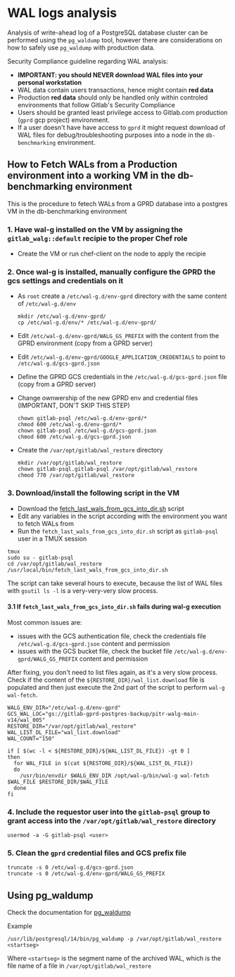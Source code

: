 
# WAL logs analysis

Analysis of write-ahead log of a PostgreSQL database cluster can be performed using the `pg_waldump` tool, however there are considerations on how to safely use `pg_waldump` with production data.

Security Compliance guideline regarding WAL analysis:

- **IMPORTANT: you should NEVER download WAL files into your personal workstation**
- WAL data contain users transactions, hence might contain **red data**
- Production **red data** should only be handled only within controled environments that follow Gitlab's Security Compliance
- Users should be granted least privilege access to Gitlab.com production (`gprd` gcp project) environment.
- If a user doesn't have have access to `gprd` it might request download of WAL files for debug/troubleshooting purposes into a node in the `db-benchmarking` environment.

## How to Fetch WALs from a Production environment into a working VM in the db-benchmarking environment

This is the procedure to fetech WALs from a GPRD database into a postgres VM in the db-benchmarking environment

### 1. Have wal-g installed on the VM by assigning the `gitlab_walg::default` recipie to the proper Chef role

- Create the VM or run chef-client on the node to apply the recipie

### 2. Once wal-g is installed, manually configure the GPRD the gcs settings and credentials on it

- As `root` create a `/etc/wal-g.d/env-gprd` directory with the same content of `/etc/wal-g.d/env`

  ```
  mkdir /etc/wal-g.d/env-gprd/
  cp /etc/wal-g.d/env/* /etc/wal-g.d/env-gprd/
  ```

- Edit `/etc/wal-g.d/env-gprd/WALG_GS_PREFIX` with the content from the GPRD environment (copy from a GPRD server)
- Edit `/etc/wal-g.d/env-gprd/GOOGLE_APPLICATION_CREDENTIALS` to point to `/etc/wal-g.d/gcs-gprd.json`
- Define the GPRD GCS credentials in the `/etc/wal-g.d/gcs-gprd.json` file (copy from a GPRD server)
- Change ownwership of the new GPRD env and credential files (IMPORTANT, DON'T SKIP THIS STEP)

  ```
  chown gitlab-psql /etc/wal-g.d/env-gprd/*
  chmod 600 /etc/wal-g.d/env-gprd/*
  chown gitlab-psql /etc/wal-g.d/gcs-gprd.json
  chmod 600 /etc/wal-g.d/gcs-gprd.json
  ```

- Create the `/var/opt/gitlab/wal_restore` directory

  ```
  mkdir /var/opt/gitlab/wal_restore
  chown gitlab-psql.gitlab-psql /var/opt/gitlab/wal_restore
  chmod 770 /var/opt/gitlab/wal_restore
  ```

### 3. Download/install the following script in the VM

- Download the [fetch_last_wals_from_gcs_into_dir.sh](https://gitlab.com/gitlab-com/gl-infra/db-migration/-/blob/master/bin/fetch_last_wals_from_gcs_into_dir.sh) script
- Edit any variables in the script according with the environment you want to fetch WALs from
- Run the `fetch_last_wals_from_gcs_into_dir.sh` script as `gitlab-psql` user in a TMUX session

```
tmux
sudo su - gitlab-psql
cd /var/opt/gitlab/wal_restore
/usr/local/bin/fetch_last_wals_from_gcs_into_dir.sh
```

The script can take several hours to execute, because the list of WAL files with `gsutil ls -l` is a very-very-very slow process.

#### 3.1 If `fetch_last_wals_from_gcs_into_dir.sh` fails during wal-g execution

Most common issues are:

- issues with the GCS authentication file, check the credentials file `/etc/wal-g.d/gcs-gprd.json` content and permission
- issues with the GCS bucket file, check the bucket file `/etc/wal-g.d/env-gprd/WALG_GS_PREFIX` content and permission

After fixing, you don't need to list files again, as it's a very slow process. Check if the content of the `${RESTORE_DIR}/wal_list.download` file is populated and then just execute the 2nd part of the script to perform `wal-g wal-fetch`.

```
WALG_ENV_DIR="/etc/wal-g.d/env-gprd"
GCS_WAL_LOC="gs://gitlab-gprd-postgres-backup/pitr-walg-main-v14/wal_005"
RESTORE_DIR="/var/opt/gitlab/wal_restore"
WAL_LIST_DL_FILE="wal_list.download"
WAL_COUNT="150"

if [ $(wc -l < ${RESTORE_DIR}/${WAL_LIST_DL_FILE}) -gt 0 ]
then
  for WAL_FILE in $(cat ${RESTORE_DIR}/${WAL_LIST_DL_FILE})
  do
    /usr/bin/envdir $WALG_ENV_DIR /opt/wal-g/bin/wal-g wal-fetch $WAL_FILE $RESTORE_DIR/$WAL_FILE
  done
fi
```

### 4. Include the requestor user into the `gitlab-psql` group to grant access into the `/var/opt/gitlab/wal_restore` directory

```
usermod -a -G gitlab-psql <user>
```

### 5. Clean the `gprd` credential files and GCS prefix file

```
truncate -s 0 /etc/wal-g.d/gcs-gprd.json
truncate -s 0 /etc/wal-g.d/env-gprd/WALG_GS_PREFIX
```

## Using pg_waldump

Check the documentation for [pg_waldump](https://www.postgresql.org/docs/current/pgwaldump.html)

Example

```
/usr/lib/postgresql/14/bin/pg_waldump -p /var/opt/gitlab/wal_restore <startseg>
```

Where `<startseg>` is the segment name of the archived WAL, which is the file name of a file in `/var/opt/gitlab/wal_restore`
